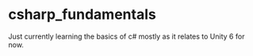 # csharp_fundamentals
Just currently learning the basics of c# mostly as it relates to Unity 6 for now.
